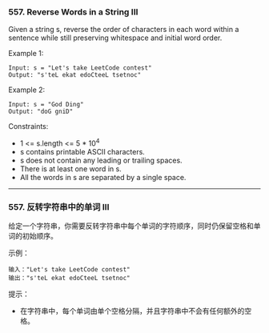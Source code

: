### 557. Reverse Words in a String III
Given a string s, reverse the order of characters in each word within a sentence while still preserving whitespace and initial word order.



Example 1:

	Input: s = "Let's take LeetCode contest"
	Output: "s'teL ekat edoCteeL tsetnoc"

Example 2:

	Input: s = "God Ding"
	Output: "doG gniD"



Constraints:

* 1 <= s.length <= 5 * 10<sup>4</sup>
* s contains printable ASCII characters.
* s does not contain any leading or trailing spaces.
* There is at least one word in s.
* All the words in s are separated by a single space.

----

### 557. 反转字符串中的单词 III
给定一个字符串，你需要反转字符串中每个单词的字符顺序，同时仍保留空格和单词的初始顺序。



示例：

	输入："Let's take LeetCode contest"
	输出："s'teL ekat edoCteeL tsetnoc"



提示：

* 在字符串中，每个单词由单个空格分隔，并且字符串中不会有任何额外的空格。

